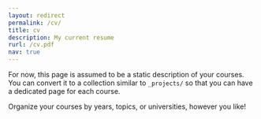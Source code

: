 ```yaml
---
layout: redirect
permalink: /cv/
title: cv
description: My current resume
rurl: /cv.pdf
nav: true
---
```


For now, this page is assumed to be a static description of your courses. You can convert it to a collection similar to `_projects/` so that you can have a dedicated page for each course.

Organize your courses by years, topics, or universities, however you like!
